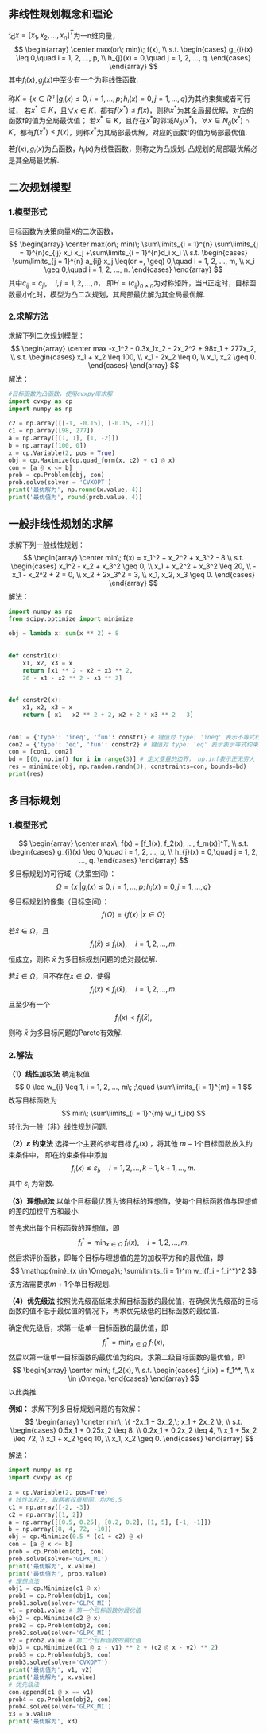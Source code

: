 ## 非线性规划概念和理论
记$x = [x_1, x_2, ..., x_n]^T$为一n维向量，
$$
\begin{array}
\center
max(or\; min)\; f(x), \\
s.t.
\begin{cases}
g_{i}(x) \leq 0,\quad i = 1, 2, ..., p, \\
h_{j}(x) = 0,\quad j = 1, 2, ..., q.
\end{cases}
\end{array}
$$
其中$f_{i}(x),g_{j}(x)$中至少有一个为非线性函数.

称$K = \{ x \in R^{n}\; | g_i(x) \leq 0, i = 1, ..., p;h_i(x) = 0,j = 1, ...,q \}$为其约束集或者可行域，
若$x^* \in K$，且$\forall x \in K$，都有$f(x^*) \leq f(x)$，则称$x^*$为其全局最优解，对应的函数f的值为全局最优值；
若$x^* \in K$，且存在$x^*$的邻域$N_{\delta}(x^*)$，$\forall x \in N_{\delta}(x^*) \cap K$，都有$f(x^*) \leq f(x)$，则称$x^*$为其局部最优解，对应的函数f的值为局部最优值.

若$f(x),g_i(x)$为凸函数，$h_j(x)$为线性函数，则称之为凸规划.
凸规划的局部最优解必是其全局最优解.

## 二次规划模型
### 1.模型形式
目标函数为决策向量X的二次函数，
$$
\begin{array}
\center
max(or\; min)\; \sum\limits_{i = 1}^{n} \sum\limits_{j = 1}^{n}c_{ij} x_i x_j +\sum\limits_{i = 1}^{n}d_i x_i \\
s.t.
\begin{cases}
\sum\limits_{j = 1}^{n} a_{ij} x_j \leq(or =, \geq) 0,\quad i = 1, 2, ..., m, \\
x_i \geq 0,\quad i = 1, 2, ..., n.
\end{cases}
\end{array}
$$
其中$c_{ij} = c_{ji},\quad i,j = 1, 2, ...,n$，
即$H = (c_{ij})_{n \times n}$为对称矩阵，当H正定时，目标函数最小化时，模型为凸二次规划，其局部最优解为其全局最优解.

### 2.求解方法
求解下列二次规划模型：
$$
\begin{array}
\center
max -x_1^2 - 0.3x_1x_2 - 2x_2^2 + 98x_1 + 277x_2, \\
s.t.
\begin{cases}
x_1 + x_2 \leq 100, \\
x_1 - 2x_2 \leq 0, \\
x_1, x_2 \geq 0.
\end{cases}
\end{array}
$$
解法：
```python
#目标函数为凸函数，使用cvxpy库求解
import cvxpy as cp  
import numpy as np  
  
c2 = np.array([[-1, -0.15], [-0.15, -2]])  
c1 = np.array([98, 277])  
a = np.array([[1, 1], [1, -2]])  
b = np.array([100, 0])  
x = cp.Variable(2, pos = True)  
obj = cp.Maximize(cp.quad_form(x, c2) + c1 @ x)  
con = [a @ x <= b]  
prob = cp.Problem(obj, con)  
prob.solve(solver = 'CVXOPT')  
print('最优解为', np.round(x.value, 4))  
print('最优值为', round(prob.value, 4))
```

## 一般非线性规划的求解
求解下列一般线性规划：
$$
\begin{array}
\center
min\; f(x) = x_1^2 + x_2^2 + x_3^2 - 8 \\
s.t.
\begin{cases}
x_1^2 - x_2 + x_3^2 \geq 0, \\
x_1 + x_2^2 + x_3^2 \leq 20, \\
-x_1 - x_2^2 + 2 = 0, \\
x_2 + 2x_3^2 = 3, \\
x_1, x_2, x_3 \geq 0.
\end{cases}
\end{array}
$$
解法：
```python
import numpy as np  
from scipy.optimize import minimize  
  
obj = lambda x: sum(x ** 2) + 8  
  
  
def constr1(x):  
	x1, x2, x3 = x  
	return [x1 ** 2 - x2 + x3 ** 2,  
	20 - x1 - x2 ** 2 - x3 ** 2]  
  
  
def constr2(x):  
	x1, x2, x3 = x  
	return [-x1 - x2 ** 2 + 2, x2 + 2 * x3 ** 2 - 3]  
  
  
con1 = {'type': 'ineq', 'fun': constr1} # 键值对 type: 'ineq' 表示不等式约束  
con2 = {'type': 'eq', 'fun': constr2} # 键值对 type: 'eq' 表示表示等式约束  
con = [con1, con2]  
bd = [(0, np.inf) for i in range(3)] # 定义变量的边界， np.inf表示正无穷大  
res = minimize(obj, np.random.randn(3), constraints=con, bounds=bd)  
print(res)
```

## 多目标规划
### 1.模型形式
$$
\begin{array}
\center
max\; f(x) = [f_1(x), f_2(x), ..., f_m(x)]^T, \\
s.t.
\begin{cases}
g_{i}(x) \leq 0,\quad i = 1, 2, ..., p, \\
h_{j}(x) = 0,\quad j = 1, 2, ..., q.
\end{cases}
\end{array}
$$
多目标规划的可行域（决策空间）：
$$
\Omega = \{ x\; | g_i(x) \leq 0, i = 1, ..., p;h_i(x) = 0,j = 1, ...,q \}
$$
多目标规划的像集（目标空间）：
$$
f(\Omega) = \{ f(x)\;| x \in \Omega \}
$$

若$\bar{x} \in \Omega$，且
$$
f_i(\bar{x}) \leq f_i(x),\quad i = 1, 2, ..., m.
$$
恒成立，则称 $\bar{x}$ 为多目标规划问题的绝对最优解.


若$\bar{x} \in \Omega$，且不存在$x \in \Omega$，使得
$$
f_i(x) \leq f_i(\bar{x}),\quad i = 1, 2, ...,m.
$$
且至少有一个
$$
f_i(x) < f_j(\bar{x}),
$$
则称 $\bar{x}$ 为多目标问题的Pareto有效解.

### 2.解法
**（1）线性加权法**
确定权值
$$
0 \leq w_{i} \leq 1, i = 1, 2, ..., m\; ;\quad \sum\limits_{i = 1}^{m} = 1
$$
改写目标函数为
$$
min\; \sum\limits_{i = 1}^{m} w_i f_i(x)
$$
转化为一般（非）线性规划问题.

**（2）$\varepsilon$ 约束法**
选择一个主要的参考目标 $f_k(x)$ ，将其他 $m -1$个目标函数放入约束条件中，
即在约束条件中添加
$$
f_i(x) \leq \varepsilon_i,\quad i = 1, 2, ...,k - 1, k + 1, ..., m.
$$
其中  $\varepsilon_i$ 为常数.

**（3）理想点法**
以单个目标最优质为该目标的理想值，使每个目标函数值与理想值的差的加权平方和最小.

首先求出每个目标函数的理想值，即
$$
f_i^* = \mathop{min}_{x \in \Omega}\; f_i(x),\quad i = 1, 2, ..., m,
$$
然后求评价函数，即每个目标与理想值的差的加权平方和的最优值，即
$$
\mathop{min}_{x \in \Omega}\; \sum\limits_{i = 1}^m w_i(f_i - f_i^*)^2
$$
该方法需要求$m + 1$个单目标规划.

**（4）优先级法**
按照优先级高低来求解目标函数的最优值，在确保优先级高的目标函数的值不低于最优值的情况下，再求优先级低的目标函数的最优值.

确定优先级后，求第一级单一目标函数的最优值，即
$$
f_i^* = \mathop{min}_{x \in \Omega}\; f_1(x),
$$
然后以第一级单一目标函数的最优值为约束，求第二级目标函数的最优值，即
$$
\begin{array}
\center
min\; f_2(x), \\
s.t.
\begin{cases}
f_i(x) = f_1^*, \\
x \in \Omega.
\end{cases}
\end{array}
$$
以此类推.

**例如：**
求解下列多目标规划问题的有效解：
$$
\begin{array}
\cneter
min\; \{ -2x_1 + 3x_2,\; x_1 + 2x_2 \}, \\
s.t.
\begin{cases}
0.5x_1 + 0.25x_2 \leq 8, \\
0.2x_1 + 0.2x_2 \leq 4, \\
x_1 + 5x_2 \leq 72, \\
x_1 + x_2 \geq 10, \\
x_1, x_2 \geq 0.
\end{cases}
\end{array}
$$

解法：
```python
import numpy as np  
import cvxpy as cp  
  
x = cp.Variable(2, pos=True)  
# 线性加权法, 取两者权重相同，均为0.5  
c1 = np.array([-2, -3])  
c2 = np.array([1, 2])  
a = np.array([[0.5, 0.25], [0.2, 0.2], [1, 5], [-1, -1]])  
b = np.array([8, 4, 72, -10])  
obj = cp.Minimize(0.5 * (c1 + c2) @ x)  
con = [a @ x <= b]  
prob = cp.Problem(obj, con)  
prob.solve(solver='GLPK_MI')  
print('最优解为', x.value)  
print('最优值为', prob.value)  
# 理想点法  
obj1 = cp.Minimize(c1 @ x)  
prob1 = cp.Problem(obj1, con)  
prob1.solve(solver='GLPK_MI')  
v1 = prob1.value # 第一个目标函数的最优值  
obj2 = cp.Minimize(c2 @ x)  
prob2 = cp.Problem(obj2, con)  
prob2.solve(solver='GLPK_MI')  
v2 = prob2.value # 第二个目标函数的最优值  
obj3 = cp.Minimize((c1 @ x - v1) ** 2 + (c2 @ x - v2) ** 2)  
prob3 = cp.Problem(obj3, con)  
prob3.solve(solver='CVXOPT')  
print('最优值为', v1, v2)  
print('最优解为', x.value)  
# 优先级法  
con.append(c1 @ x == v1)  
prob4 = cp.Problem(obj2, con)  
prob4.solve(solver='GLPK_MI')  
x3 = x.value  
print('最优解为', x3)